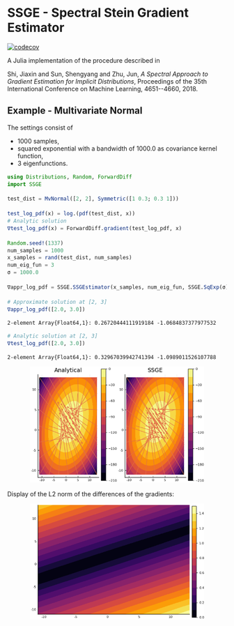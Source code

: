 # SSGE - Spectral Stein Gradient Estimator

[![codecov](https://codecov.io/gh/tpielok/SSGE.JL/branch/master/graph/badge.svg)](https://codecov.io/gh/tpielok/SSGE.JL)


A Julia implementation of the procedure described in 

Shi, Jiaxin and Sun, Shengyang and Zhu, Jun,
*A Spectral Approach to Gradient Estimation for Implicit Distributions*,
Proceedings of the 35th International Conference on Machine Learning,
4651--4660,
2018.

## Example - Multivariate Normal

The settings consist of

* 1000 samples,
* squared exponential with a bandwidth of 1000.0 as covariance kernel function,
* 3 eigenfunctions.

```julia
using Distributions, Random, ForwardDiff
import SSGE

test_dist = MvNormal([2, 2], Symmetric([1 0.3; 0.3 1]))
    
test_log_pdf(x) = log.(pdf(test_dist, x))
# Analytic solution
∇test_log_pdf(x) = ForwardDiff.gradient(test_log_pdf, x)
    
Random.seed!(1337)
num_samples = 1000
x_samples = rand(test_dist, num_samples)
num_eig_fun = 3
σ = 1000.0

∇appr_log_pdf = SSGE.SSGEstimator(x_samples, num_eig_fun, SSGE.SqExp(σ))

# Approximate solution at [2, 3]
∇appr_log_pdf([2.0, 3.0])
```
`2-element Array{Float64,1}:
  0.26720444111919184
 -1.0684837377977532 `
```julia
# Analytic solution at [2, 3]
∇test_log_pdf([2.0, 3.0])
```
`2-element Array{Float64,1}:
  0.32967039942741394
 -1.0989011526107788
`


<p align="center">
<img width="400px" src="results/cmp_dir.png"/>
</p>

Display of the L2 norm of the differences of the gradients<!--- This is an HTML comment in Markdown , i.e.
$$||\nabla \log(q) - \tilde\nabla \log(q)||_2,$$
where $q \sim \mathcal{N}(\begin{bmatrix} 0 \\ 0 \end{bmatrix},
\begin{bmatrix} 1 & 0.3 \\ 0.3 & 1 \end{bmatrix})$ yields-->:

<p align="center">
<img width="400px" src="results/diff_dir_norm.png"/>
</p>
